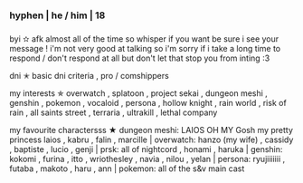 ### hyphen | he / him | 18 
### 
byi ✫ afk almost all of the time so whisper if you want be sure i see your message ! i'm not very good at talking so i'm sorry if i take a long time to respond / don't respond at all but don't let that stop you from inting :3 

dni ✭ basic dni criteria , pro / comshippers

my interests ✯ overwatch , splatoon , project sekai , dungeon meshi , genshin , pokemon , vocaloid , persona , hollow knight , rain world , risk of rain , all saints street , terraria , ultrakill , lethal company

my favourite charactersss ★ dungeon meshi: LAIOS OH MY Gosh my pretty princess laios , kabru , falin , marcille | overwatch: hanzo (my wife) , cassidy , baptiste , lucio , genji | prsk: all of nightcord , honami , haruka | genshin: kokomi , furina , itto , wriothesley , navia , nilou , yelan | persona: ryujiiiiiii , futaba , makoto , haru , ann | pokemon: all of the s&v main cast 

<!--
**starstruckGastropod/starstruckGastropod** is a ✨ _special_ ✨ repository because its `README.md` (this file) appears on your GitHub profile.

Here are some ideas to get you started:

- 🔭 I’m currently working on ...
- 🌱 I’m currently learning ...
- 👯 I’m looking to collaborate on ...
- 🤔 I’m looking for help with ...
- 💬 Ask me about ...
- 📫 How to reach me: ...
- 😄 Pronouns: ...
- ⚡ Fun fact: ...
-->
